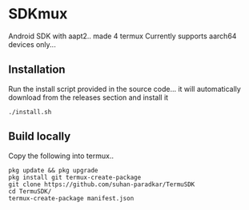 # SDKmux
Android SDK with aapt2.. made 4 termux
Currently supports aarch64 devices only...
## Installation
Run the install script provided in the source code... it will automatically download from the releases section and install it
```
./install.sh
```
## Build locally
Copy the following into termux..
```
pkg update && pkg upgrade
pkg install git termux-create-package 
git clone https://github.com/suhan-paradkar/TermuSDK
cd TermuSDK/
termux-create-package manifest.json
```
